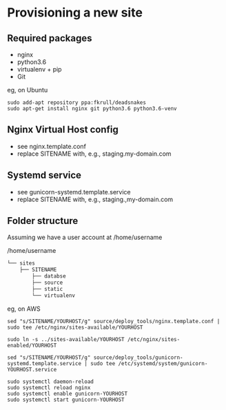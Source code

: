 Provisioning a new site
=======================

## Required packages
* nginx
* python3.6
* virtualenv + pip
* Git

eg, on Ubuntu
    
    sudo add-apt repository ppa:fkrull/deadsnakes
    sudo apt-get install nginx git python3.6 python3.6-venv

## Nginx Virtual Host config

* see nginx.template.conf
* replace SITENAME with, e.g., staging.my-domain.com

## Systemd service

* see gunicorn-systemd.template.service
* replace SITENAME with, e.g., staging.,my-domain.com

## Folder structure
Assuming we have a user account at /home/username

/home/username
```bash
└── sites
    ├── SITENAME
        ├── databse
        ├── source
        ├── static
        └── virtualenv
```

eg, on AWS

    sed "s/SITENAME/YOURHOST/g" source/deploy_tools/nginx.template.conf | sudo tee /etc/nginx/sites-available/YOURHOST

    sudo ln -s ../sites-available/YOURHOST /etc/nginx/sites-enabled/YOURHOST
    
    sed "s/SITENAME/YOURHOST/g" source/deploy_tools/gunicorn-systemd.template.service | sudo tee /etc/systemd/system/gunicorn-YOURHOST.service
    
    sudo systemctl daemon-reload 
    sudo systemctl reload nginx
    sudo systemctl enable gunicorn-YOURHOST
    sudo systemctl start gunicorn-YOURHOST